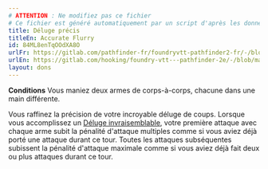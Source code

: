 ```yaml
---
# ATTENTION : Ne modifiez pas ce fichier
# Ce fichier est généré automatiquement par un script d'après les données du module Foundry VTT officiel et de sa traduction
title: Déluge précis
titleEn: Accurate Flurry
id: 84ML8enTqOOdXA8O
urlFr: https://gitlab.com/pathfinder-fr/foundryvtt-pathfinder2-fr/-/blob/master/data/feats/84ML8enTqOOdXA8O.htm
urlEn: https://gitlab.com/hooking/foundry-vtt---pathfinder-2e/-/blob/master/packs/data/feats.db/accurate-flurry.json
layout: dons
---
```

**Conditions** Vous maniez deux armes de corps-à-corps, chacune dans une main différente.

Vous raffinez la précision de votre incroyable déluge de coups. Lorsque vous accomplissez un [Déluge invraisemblable](déluge-invraisemblable.html), votre première attaque avec chaque arme subit la pénalité d'attaque multiples comme si vous aviez déjà porté une attaque durant ce tour. Toutes les attaques subséquentes subissent la pénalité d'attaque maximale comme si vous aviez déjà fait deux ou plus attaques durant ce tour.

